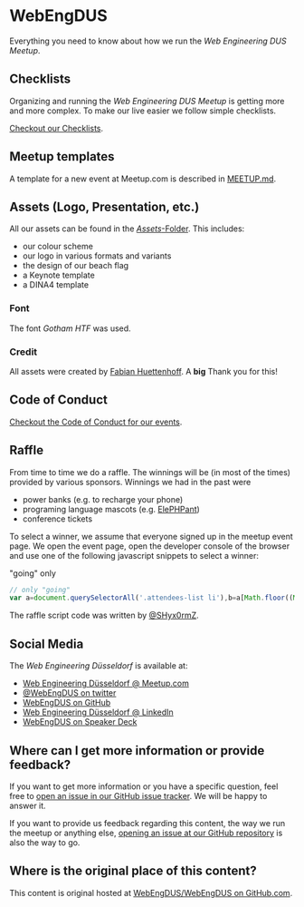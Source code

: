 # WebEngDUS

Everything you need to know about how we run the *Web Engineering DUS Meetup*.

## Checklists

Organizing and running the *Web Engineering DUS Meetup* is getting more and more complex.
To make our live easier we follow simple checklists.

[Checkout our Checklists](./CHECKLISTS.md).

## Meetup templates

A template for a new event at Meetup.com is described in [MEETUP.md](./MEETUP.md).

## Assets (Logo, Presentation, etc.)

All our assets can be found in the [*Assets*-Folder](./Assets). This includes:

- our colour scheme
- our logo in various formats and variants
- the design of our beach flag
- a Keynote template
- a DINA4 template

### Font

The font _Gotham HTF_ was used.

### Credit

All assets were created by [Fabian Huettenhoff](https://twitter.com/zuqbu). A **big** Thank you for this!

## Code of Conduct

[Checkout the Code of Conduct for our events](./CODE_OF_CONDUCT.md).

## Raffle

From time to time we do a raffle.
The winnings will be (in most of the times) provided by various sponsors.
Winnings we had in the past were

* power banks (e.g. to recharge your phone)
* programing language mascots (e.g. [ElePHPant](https://secure.php.net/elephpant.php))
* conference tickets

To select a winner, we assume that everyone signed up in the meetup event page.
We open the event page, open the developer console of the browser and use one of the following javascript snippets to select a winner:

"going" only
```js
// only "going"
var a=document.querySelectorAll('.attendees-list li'),b=a[Math.floor((Math.random()*a.length)+1)-1];a.forEach(function(e){e.style='';});b.style='border: 7px dotted red;';b.scrollIntoView({behavior:'smooth'});
```

The raffle script code was written by [@SHyx0rmZ](https://github.com/SHyx0rmZ).

## Social Media

The *Web Engineering Düsseldorf* is available at:

* [Web Engineering Düsseldorf @ Meetup.com](https://www.meetup.com/Web-Engineering-Duesseldorf/)
* [@WebEngDUS on twitter](https://twitter.com/WebEngDUS)
* [WebEngDUS on GitHub](https://github.com/WebEngDUS)
* [Web Engineering Düsseldorf @ LinkedIn](https://www.linkedin.com/company/web-engineering-d%C3%BCsseldorf/)
* [WebEngDUS on Speaker Deck](https://speakerdeck.com/webengdus)

## Where can I get more information or provide feedback?

If you want to get more information or you have a specific question, feel free to [open an issue in our GitHub issue tracker](https://github.com/WebEngDUS/WebEngDUS/issues/new).
We will be happy to answer it.

If you want to provide us feedback regarding this content, the way we run the meetup or anything else, [opening an issue at our GitHub repository](https://github.com/WebEngDUS/WebEngDUS/issues/new) is also the way to go.

## Where is the original place of this content?

This content is original hosted at [WebEngDUS/WebEngDUS on GitHub.com](https://github.com/WebEngDUS/WebEngDUS).
